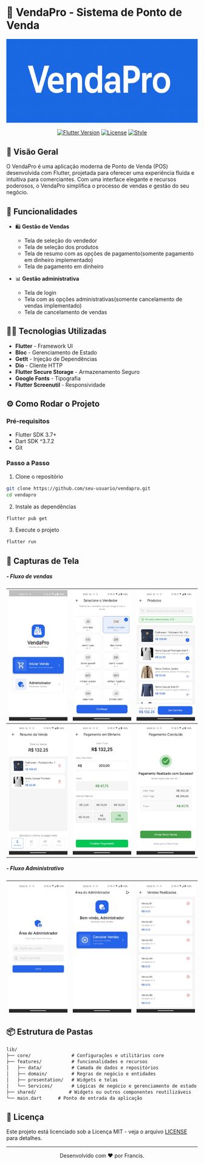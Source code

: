 # 🏪 VendaPro - Sistema de Ponto de Venda

<div align="center">

![VendaPro Logo](assets/images/branding.png)

[![Flutter Version](https://img.shields.io/badge/Flutter-3.7+-02569B?logo=flutter)](https://flutter.dev/)
[![License](https://img.shields.io/badge/License-MIT-blue.svg)](LICENSE)
[![Style](https://img.shields.io/badge/Style-Flutter_Lints-gray.svg)](https://pub.dev/packages/flutter_lints)

</div>

## 📱 Visão Geral

O VendaPro é uma aplicação moderna de Ponto de Venda (POS) desenvolvida com Flutter, projetada para oferecer uma experiência fluida e intuitiva para comerciantes. Com uma interface elegante e recursos poderosos, o VendaPro simplifica o processo de vendas e gestão do seu negócio.

## 🚀 Funcionalidades

- 🛍️ **Gestão de Vendas**
  - Tela de seleção do vendedor
  - Tela de seleção dos produtos 
  - Tela de resumo com as opções de pagamento(somente pagamento em dinheiro implementado)
  - Tela de pagamento em dinheiro

- 📊 **Gestão administrativa**
  - Tela de login
  - Tela com as opções administrativas(somente cancelamento de vendas implementado)
  - Tela de cancelamento de vendas

## 🧑‍💻 Tecnologias Utilizadas

- **Flutter** - Framework UI
- **Bloc** - Gerenciamento de Estado
- **GetIt** - Injeção de Dependências
- **Dio** - Cliente HTTP
- **Flutter Secure Storage** - Armazenamento Seguro
- **Google Fonts** - Tipografia
- **Flutter Screenutil** - Responsividade

## ⚙️ Como Rodar o Projeto

### Pré-requisitos

- Flutter SDK 3.7+
- Dart SDK ^3.7.2
- Git

### Passo a Passo

1. Clone o repositório
```bash
git clone https://github.com/seu-usuario/vendapro.git
cd vendapro
```

2. Instale as dependências
```bash
flutter pub get
```

3. Execute o projeto
```bash
flutter run
```

## 📸 Capturas de Tela

##### - Fluxo de vendas
<div align="center">

|![VendaPro Home](assets/images/VendaPro/home.jpeg)|![VendaPro Seller](assets/images/VendaPro/selecao%20de%20vendedor.jpeg)|![VendaPro Products](assets/images/VendaPro/selecao%20de%20produtos.jpeg)
|--|--|--|
|![VendaPro Resume](assets/images/VendaPro/resumo%20vendas.jpeg)|![VendaPro Payment](assets/images/VendaPro/pagamento%20dinheiro.jpeg)|![VendaPro Success](assets/images/VendaPro/pagamento%20concluido.jpeg)|
</div>


##### - Fluxo Administrativo

<div align="center">

|![VendaPro Admin Login](assets/images/VendaPro/login%20admin.jpeg)|![VendaPro Admin Home](assets/images/VendaPro/home%20admin.jpeg)|![VendaPro Resume](assets/images/VendaPro/cancelamento%20de%20vendas.jpeg)
|--|--|--|

</div>


## 📦 Estrutura de Pastas

```
lib/
├── core/               # Configurações e utilitários core
├── features/           # funcionalidades e recursos
│   ├── data/           # Camada de dados e repositórios
│   ├── domain/         # Regras de negócio e entidades
│   ├── presentation/   # Widgets e telas
│   └── Services/       # Lógicas de negócio e gerenciamento de estado
├── shared/            # Widgets ou outros componentes reutilizáveis
└── main.dart      # Ponto de entrada da aplicação
```

## 📄 Licença

Este projeto está licenciado sob a Licença MIT - veja o arquivo [LICENSE](LICENSE) para detalhes.

---

<div align="center">

Desenvolvido com ❤️ por Francis.

</div>
